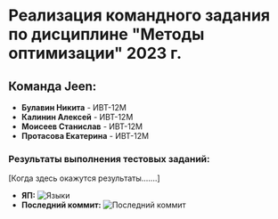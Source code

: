 # Реализация командного задания по дисциплине "Методы оптимизации" 2023 г.

## Команда Jeen:
- **Булавин Никита** - ИВТ-12М
- **Калинин Алексей** - ИВТ-12М
- **Моисеев Станислав** - ИВТ-12М
- **Протасова Екатерина** - ИВТ-12М

### Результаты выполнения тестовых заданий:

[Когда здесь окажутся результаты.......]
- **ЯП:** ![Языки](https://img.shields.io/github/languages/count/JinFuuMugen/bulk_2023_jeen?label=Go&style=flat-square)
- **Последний коммит:** ![Последний коммит](https://img.shields.io/github/last-commit/JinFuuMugen/bulk_2023_jeen?style=flat-square)
